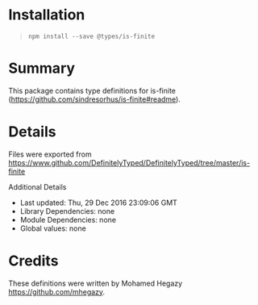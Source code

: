 # Installation
> `npm install --save @types/is-finite`

# Summary
This package contains type definitions for is-finite (https://github.com/sindresorhus/is-finite#readme).

# Details
Files were exported from https://www.github.com/DefinitelyTyped/DefinitelyTyped/tree/master/is-finite

Additional Details
 * Last updated: Thu, 29 Dec 2016 23:09:06 GMT
 * Library Dependencies: none
 * Module Dependencies: none
 * Global values: none

# Credits
These definitions were written by Mohamed Hegazy <https://github.com/mhegazy>.

